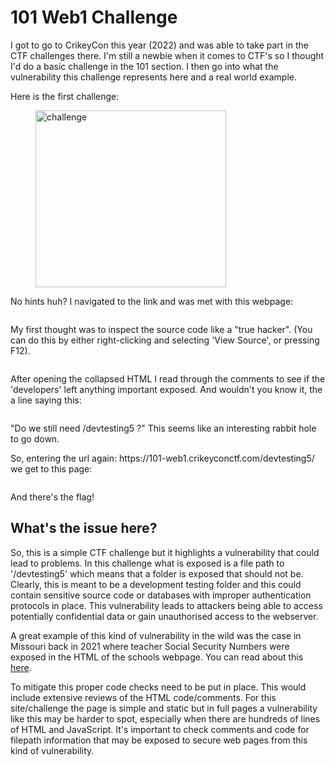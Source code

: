 # 101 Web1 Challenge

<p>I got to go to CrikeyCon this year (2022) and was able to take part in the CTF challenges there. I'm still a newbie when it comes to CTF's so I thought I'd do a basic challenge in the 101 section. I then go into what the vulnerability this challenge represents here and a real world example.</p>
<!-- /wp:paragraph -->

<!-- wp:paragraph -->
<p>Here is the first challenge:</p>
<!-- /wp:paragraph -->

<!-- wp:image {"align":"center","id":84,"width":305,"height":283,"sizeSlug":"full","linkDestination":"none"} -->
<figure class="wp-block-image aligncenter size-full is-resized"><img src="https://meliendrez.tech/wp-content/uploads/2022/09/Screen-Shot-2022-09-07-at-12.39.59-pm.png" alt="challenge" class="wp-image-84" width="305" height="283"/></figure>
<!-- /wp:image -->

<!-- wp:paragraph -->
<p>No hints huh? I navigated to the link and was met with this webpage:</p>
<!-- /wp:paragraph -->

<!-- wp:image {"id":87,"sizeSlug":"large","linkDestination":"none"} -->
<figure class="wp-block-image size-large"><img src="https://meliendrez.tech/wp-content/uploads/2022/09/Screen-Shot-2022-09-07-at-12.43.08-pm-1024x559.png" alt="" class="wp-image-87"/></figure>
<!-- /wp:image -->

<!-- wp:paragraph -->
<p>My first thought was to inspect the source code like a "true hacker". (You can do this by either right-clicking and selecting 'View Source', or pressing F12).</p>
<!-- /wp:paragraph -->

<!-- wp:image {"id":88,"sizeSlug":"large","linkDestination":"none"} -->
<figure class="wp-block-image size-large"><img src="https://meliendrez.tech/wp-content/uploads/2022/09/Screen-Shot-2022-09-07-at-12.45.17-pm-1024x868.png" alt="" class="wp-image-88"/></figure>
<!-- /wp:image -->

<!-- wp:paragraph -->
<p>After opening the collapsed HTML I read through the comments to see if the 'developers' left anything important exposed. And wouldn't you know it, the a line saying this: </p>
<!-- /wp:paragraph -->

<!-- wp:image {"id":89,"sizeSlug":"full","linkDestination":"none"} -->
<figure class="wp-block-image size-full"><img src="https://meliendrez.tech/wp-content/uploads/2022/09/Screen-Shot-2022-09-07-at-12.47.10-pm.png" alt="" class="wp-image-89"/></figure>
<!-- /wp:image -->

<!-- wp:paragraph -->
<p>"Do we still need /devtesting5 ?" This seems like an interesting rabbit hole to go down. </p>
<!-- /wp:paragraph -->

<!-- wp:paragraph -->
<p>So, entering the url again: https://101-web1.crikeyconctf.com/devtesting5/ we get to this page:</p>
<!-- /wp:paragraph -->

<!-- wp:image {"id":91,"sizeSlug":"large","linkDestination":"none"} -->
<figure class="wp-block-image size-large"><img src="https://meliendrez.tech/wp-content/uploads/2022/09/Screen-Shot-2022-09-07-at-12.49.56-pm-1024x280.png" alt="" class="wp-image-91"/></figure>
<!-- /wp:image -->

<!-- wp:paragraph -->
<p>And there's the flag!</p>
<!-- /wp:paragraph -->

<!-- wp:heading -->
<h2>What's the issue here?</h2>
<!-- /wp:heading -->

<!-- wp:paragraph -->
<p>So, this is a simple CTF challenge but it highlights a vulnerability that could lead to problems. In this challenge what is exposed is a file path to '/devtesting5' which means that a folder is exposed that should not be. Clearly, this is meant to be a development testing folder and this could contain sensitive source code or databases with improper authentication protocols in place. This vulnerability leads to attackers being able to access potentially confidential data or gain unauthorised access to the webserver. </p>
<!-- /wp:paragraph -->

<!-- wp:paragraph -->
<p>A great example of this kind of vulnerability in the wild was the case in Missouri back in 2021 where teacher Social Security Numbers were exposed in the HTML of the schools webpage. You can read about this <a href="https://www.stltoday.com/news/local/education/missouri-teachers-social-security-numbers-at-risk-on-state-agency-s-website/article_f3339700-ece0-54a1-9a45-f300321b7c82.html">here</a>. </p>
<!-- /wp:paragraph -->

<!-- wp:paragraph -->
<p>To mitigate this proper code checks need to be put in place. This would include extensive reviews of the HTML code/comments. For this site/challenge the page is simple and static but in full pages a vulnerability like this may be harder to spot, especially when there are hundreds of lines of HTML and JavaScript. It's important to check comments and code for filepath information that may be exposed to secure web pages from this kind of vulnerability. </p>
<!-- /wp:paragraph -->
